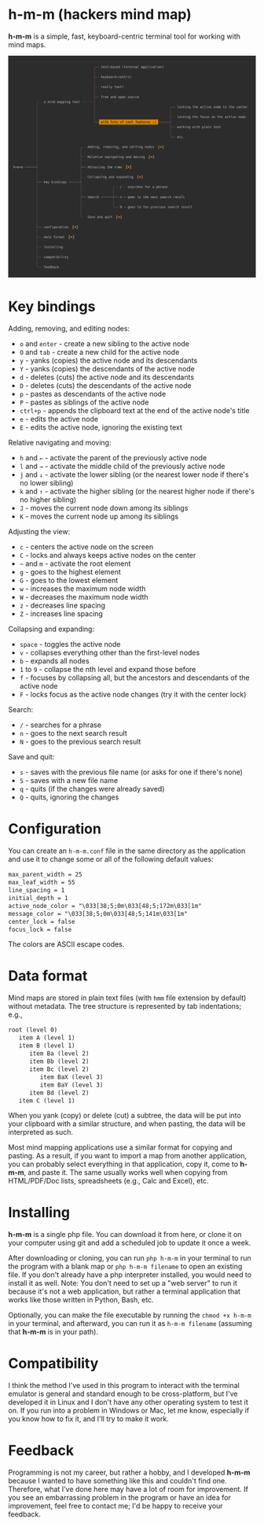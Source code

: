 
# h-m-m (hackers mind map)

**h-m-m** is a simple, fast, keyboard-centric terminal tool for working with mind maps. 

![screenshot](h-m-m.png)


# Key bindings

Adding, removing, and editing nodes:

* `o` and `enter` - create a new sibling to the active node
* `O` and `tab` - create a new child for the active node
* `y` - yanks (copies) the active node and its descendants
* `Y` - yanks (copies) the descendants of the active node
* `d` - deletes (cuts) the active node and its descendants
* `D` - deletes (cuts) the descendants of the active node
* `p` - pastes as descendants of the active node
* `P` - pastes as siblings of the active node 
* `ctrl+p` - appends the clipboard text at the end of the active node's title
* `e` - edits the active node
* `E` - edits the active node, ignoring the existing text

Relative navigating and moving:

* `h` and `←` - activate the parent of the previously active node
* `l` and `→` - activate the middle child of the previously active node
* `j` and `↓` - activate the lower sibling (or the nearest lower node if there's no lower sibling)
* `k` and `↑` - activate the higher sibling (or the nearest higher node if there's no higher sibling)
* `J` - moves the current node down among its siblings
* `K` - moves the current node up among its siblings

Adjusting the view:

* `c` - centers the active node on the screen
* `C` - locks and always keeps active nodes on the center 
* `~` and `m` - activate the root element
* `g` - goes to the highest element
* `G` - goes to the lowest element
* `w` - increases the maximum node width
* `W` - decreases the maximum node width
* `z` - decreases line spacing
* `Z` - increases line spacing 

Collapsing and expanding:

* `space` - toggles the active node
* `v` - collapses everything other than the first-level nodes
* `b` - expands all nodes
* `1` to `9` - collapse the nth level and expand those before
* `f` - focuses by collapsing all, but the ancestors and descendants of the active node
* `F` - locks focus as the active node changes (try it with the center lock)

Search:

* `/` - searches for a phrase
* `n` - goes to the next search result
* `N` - goes to the previous search result

Save and quit:

* `s` - saves with the previous file name (or asks for one if there's none)
* `S` - saves with a new file name
* `q` - quits (if the changes were already saved)
* `Q` - quits, ignoring the changes



# Configuration 

You can create an `h-m-m.conf` file in the same directory as the application and use it to change some or all of the following default values:

    max_parent_width = 25
    max_leaf_width = 55
    line_spacing = 1
    initial_depth = 1
    active_node_color = "\033[38;5;0m\033[48;5;172m\033[1m"
    message_color = "\033[38;5;0m\033[48;5;141m\033[1m"
    center_lock = false
    focus_lock = false

The colors are ASCII escape codes. 


# Data format

Mind maps are stored in plain text files (with `hmm` file extension by default) without metadata. The tree structure is represented by tab indentations; e.g., 

    root (level 0)
       item A (level 1)
       item B (level 1)
          item Ba (level 2)
          item Bb (level 2)
          item Bc (level 2)
             item BaX (level 3)
             item BaY (level 3)
          item Bd (level 2)
       item C (level 1)

When you yank (copy) or delete (cut) a subtree, the data will be put into your clipboard with a similar structure, and when pasting, the data will be interpreted as such. 

Most mind mapping applications use a similar format for copying and pasting. As a result, if you want to import a map from another application, you can probably select everything in that application, copy it, come to **h-m-m**, and paste it. The same usually works well when copying from HTML/PDF/Doc lists, spreadsheets (e.g., Calc and Excel), etc.


# Installing

**h-m-m** is a single php file. You can download it from here, or clone it on your computer using git and add a scheduled job to update it once a week. 

After downloading or cloning, you can run `php h-m-m` in your terminal to run the program with a blank map or `php h-m-m filename` to open an existing file. If you don't already have a php interpreter installed, you would need to install it as well. Note: You don't need to set up a "web server" to run it because it's not a web application, but rather a terminal application that works like those written in Python, Bash, etc. 
 
Optionally, you can make the file executable by running the `chmod +x h-m-m` in your terminal, and afterward, you can run it as `h-m-m filename` (assuming that **h-m-m** is in your path). 


# Compatibility 

I think the method I've used in this program to interact with the terminal emulator is general and standard enough to be cross-platform, but I've developed it in Linux and I don't have any other operating system to test it on. If you run into a problem in Windows or Mac, let me know, especially if you know how to fix it, and I'll try to make it work. 


# Feedback

Programming is not my career, but rather a hobby, and I developed **h-m-m** because I wanted to have something like this and couldn't find one. Therefore, what I've done here may have a lot of room for improvement. If you see an embarrassing problem in the program or have an idea for improvement, feel free to contact me; I'd be happy to receive your feedback.


